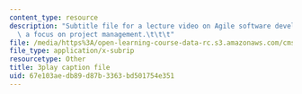 ```yaml
---
content_type: resource
description: "Subtitle file for a lecture video on Agile software development with\
  \ a focus on project management.\t\t\t"
file: /media/https%3A/open-learning-course-data-rc.s3.amazonaws.com/cms-611j-creating-video-games-fall-2014/67e103aedb89d87b3363bd501754e351_nrfl6GAQy2s.srt
file_type: application/x-subrip
resourcetype: Other
title: 3play caption file
uid: 67e103ae-db89-d87b-3363-bd501754e351
---
```

